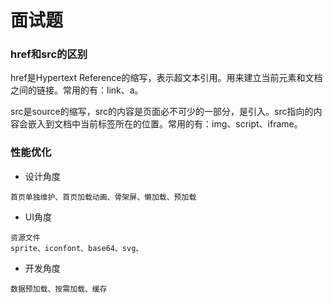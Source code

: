 # 面试题

### href和src的区别

href是Hypertext Reference的缩写，表示超文本引用。用来建立当前元素和文档之间的链接。常用的有：link、a。 

src是source的缩写，src的内容是页面必不可少的一部分，是引入。src指向的内容会嵌入到文档中当前标签所在的位置。常用的有：img、script、iframe。

### 性能优化

- 设计角度  

``` 
首页单独维护、首页加载动画、骨架屏、懒加载、预加载
```

- UI角度

```
资源文件
sprite、iconfont、base64、svg、
```

- 开发角度
```
数据预加载、按需加载、缓存
```
